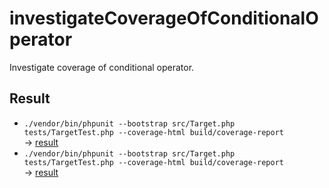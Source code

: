 # investigateCoverageOfConditionalOperator
Investigate coverage of conditional operator.

## Result
* ```./vendor/bin/phpunit --bootstrap src/Target.php tests/TargetTest.php --coverage-html build/coverage-report```  
→ [result](build/coverage-report/)
* ```./vendor/bin/phpunit --bootstrap src/Target.php tests/TargetTest.php --coverage-html build/coverage-report```  
→ [result](build/coverage-report-phpdbg/)